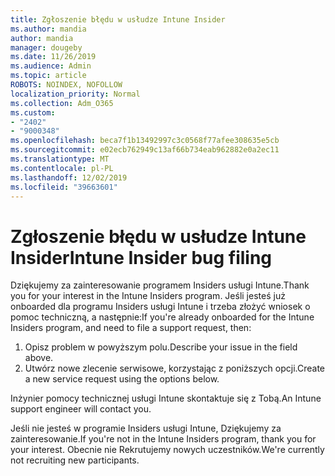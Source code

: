 ```yaml
---
title: Zgłoszenie błędu w usłudze Intune Insider
ms.author: mandia
author: mandia
manager: dougeby
ms.date: 11/26/2019
ms.audience: Admin
ms.topic: article
ROBOTS: NOINDEX, NOFOLLOW
localization_priority: Normal
ms.collection: Adm_O365
ms.custom:
- "2402"
- "9000348"
ms.openlocfilehash: beca7f1b13492997c3c0568f77afee308635e5cb
ms.sourcegitcommit: e02ecb762949c13af66b734eab962882e0a2ec11
ms.translationtype: MT
ms.contentlocale: pl-PL
ms.lasthandoff: 12/02/2019
ms.locfileid: "39663601"
---
```

# <a name="intune-insider-bug-filing"></a><span data-ttu-id="867b2-102">Zgłoszenie błędu w usłudze Intune Insider</span><span class="sxs-lookup"><span data-stu-id="867b2-102">Intune Insider bug filing</span></span>

<span data-ttu-id="867b2-103">Dziękujemy za zainteresowanie programem Insiders usługi Intune.</span><span class="sxs-lookup"><span data-stu-id="867b2-103">Thank you for your interest in the Intune Insiders program.</span></span> <span data-ttu-id="867b2-104">Jeśli jesteś już onboarded dla programu Insiders usługi Intune i trzeba złożyć wniosek o pomoc techniczną, a następnie:</span><span class="sxs-lookup"><span data-stu-id="867b2-104">If you're already onboarded for the Intune Insiders program, and need to file a support request, then:</span></span>

1. <span data-ttu-id="867b2-105">Opisz problem w powyższym polu.</span><span class="sxs-lookup"><span data-stu-id="867b2-105">Describe your issue in the field above.</span></span>
2. <span data-ttu-id="867b2-106">Utwórz nowe zlecenie serwisowe, korzystając z poniższych opcji.</span><span class="sxs-lookup"><span data-stu-id="867b2-106">Create a new service request using the options below.</span></span>

<span data-ttu-id="867b2-107">Inżynier pomocy technicznej usługi Intune skontaktuje się z Tobą.</span><span class="sxs-lookup"><span data-stu-id="867b2-107">An Intune support engineer will contact you.</span></span>

<span data-ttu-id="867b2-108">Jeśli nie jesteś w programie Insiders usługi Intune, Dziękujemy za zainteresowanie.</span><span class="sxs-lookup"><span data-stu-id="867b2-108">If you're not in the Intune Insiders program, thank you for your interest.</span></span> <span data-ttu-id="867b2-109">Obecnie nie Rekrutujemy nowych uczestników.</span><span class="sxs-lookup"><span data-stu-id="867b2-109">We're currently not recruiting new participants.</span></span>
